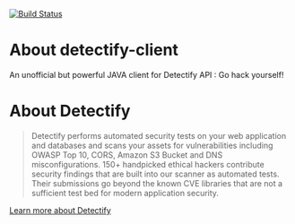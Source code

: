 [![Build Status](https://travis-ci.com/isontheline/detectify-client.svg?branch=master)](https://travis-ci.com/isontheline/detectify-client)

# About detectify-client
An unofficial but powerful JAVA client for Detectify API : Go hack yourself!

# About Detectify
> Detectify performs automated security tests on your web application and databases and scans your assets for vulnerabilities including OWASP Top 10, CORS, Amazon S3 Bucket and DNS misconfigurations. 150+ handpicked ethical hackers contribute security findings that are built into our scanner as automated tests. Their submissions go beyond the known CVE libraries that are not a sufficient test bed for modern application security.

[Learn more about Detectify](https://detectify.com)